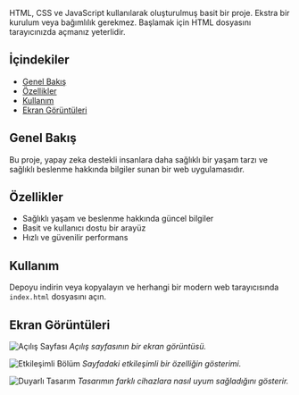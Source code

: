 HTML, CSS ve JavaScript kullanılarak oluşturulmuş basit bir proje. Ekstra bir kurulum veya bağımlılık gerekmez. Başlamak için HTML dosyasını tarayıcınızda açmanız yeterlidir.

## İçindekiler

- [Genel Bakış](#genel-bakış)
- [Özellikler](#özellikler)
- [Kullanım](#kullanım)
- [Ekran Görüntüleri](#ekran-görüntüleri)

## Genel Bakış

Bu proje, yapay zeka destekli insanlara daha sağlıklı bir yaşam tarzı ve sağlıklı beslenme hakkında bilgiler sunan bir web uygulamasıdır.

## Özellikler

- Sağlıklı yaşam ve beslenme hakkında güncel bilgiler
- Basit ve kullanıcı dostu bir arayüz
- Hızlı ve güvenilir performans

## Kullanım

Depoyu indirin veya kopyalayın ve herhangi bir modern web tarayıcısında `index.html` dosyasını açın.

## Ekran Görüntüleri

![Açılış Sayfası](https://via.placeholder.com/800x400.png?text=A%C3%A7%C4%B1l%C4%B1%C5%9F+Sayfas%C4%B1)
*Açılış sayfasının bir ekran görüntüsü.*

![Etkileşimli Bölüm](https://via.placeholder.com/800x400.png?text=Etkile%C5%9Fimli+B%C3%B6l%C3%BCm)
*Sayfadaki etkileşimli bir özelliğin gösterimi.*

![Duyarlı Tasarım](https://via.placeholder.com/800x400.png?text=Duyarl%C4%B1+Tasar%C4%B1m)
*Tasarımın farklı cihazlara nasıl uyum sağladığını gösterir.*
